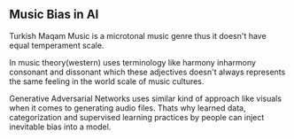 ## Music Bias in AI
Turkish Maqam Music is a microtonal music genre thus it doesn't have equal temperament scale.

In music theory(western) uses terminology like harmony inharmony consonant and dissonant which these adjectives doesn't always represents the same feeling in the world scale of music cultures.

Generative Adversarial Networks uses similar kind of approach like visuals when it comes to generating audio files. Thats why learned data, categorization and supervised learning practices by people can inject inevitable bias into a model.

